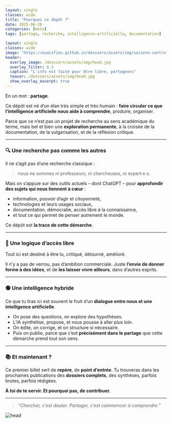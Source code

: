 ```yaml
---
layout: single
classes: wide 
title: "Pourquoi ce dépôt ?"
date: 2025-06-26
categories: [meta]
tags: [partage, recherche, intelligence-artificielle, documentation]

layout: single
classes: wide
image: "https://ouaisfieu.github.io/dossiers/assets/img/societe-controle-frictions.jpg"
header:
  overlay_image: /dossiers/assets/img/head.jpg
  overlay_filter: 0.3
  caption: "L'info est faite pour être libre, partageons"
  teaser: /dossiers/assets/img/head.jpg
  show_overlay_excerpt: true
---
```


En un mot : **partage**.

Ce dépôt est né d’un élan très simple et très humain : **faire circuler ce que l’intelligence artificielle nous aide à comprendre**, produire, organiser. 

Parce que ce n’est pas un projet de recherche au sens académique du terme, mais bel et bien une **exploration permanente**, à la croisée de la documentation, de la vulgarisation, et de la réflexion critique.

---

### 🔍 Une recherche pas comme les autres

Il ne s’agit pas d’une recherche classique :  
> nous ne sommes ni professeurs, ni chercheuses, ni expert·e·s.

Mais on s’appuie sur des outils actuels – dont ChatGPT – pour **approfondir des sujets qui nous tiennent à cœur** :  
- information, pouvoir d’agir et citoyenneté,  
- technologies et leurs usages sociaux,  
- documentation, démocratie, accès libre à la connaissance,  
- et tout ce qui permet de penser autrement le monde.

Ce dépôt est **la trace de cette démarche**.

---

### 🤝 Une logique d’accès libre

Tout ici est destiné à être lu, critiqué, détourné, amélioré.

Il n’y a pas de verrou, pas d’ambition commerciale. Juste **l’envie de donner forme à des idées**, et de **les laisser vivre ailleurs**, dans d’autres esprits.

---

### 🟢 Une intelligence hybride

Ce que tu liras ici est souvent le fruit d’un **dialogue entre nous et une intelligence artificielle**.

- On pose des questions, on explore des hypothèses.
- L’IA synthétise, propose, et nous pousse à aller plus loin.
- On édite, on corrige, et on structure si nécessaire.
- Puis on publie, parce que c’est **précisément dans le partage** que cette démarche prend tout son sens.

---

### 📚 Et maintenant ?

Ce premier billet sert de **repère**, de **point d’entrée**. Tu trouveras dans les prochaines publications des **dossiers complets**, des synthèses, parfois brutes, parfois rédigées.

**À toi de te servir. 
Et pourquoi pas, de contribuer.**

---

> _“Chercher, c’est douter. Partager, c’est commencer à comprendre.”_

![head](https://ouaisfieu.github.io/dossiers/assets/img/head.png)
